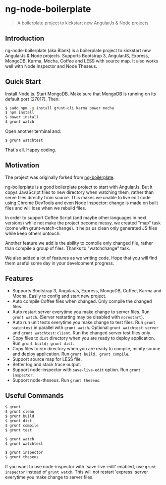 # ng-node-boilerplate

> A boilerplate project to kickstart new AngularJs & Node projects.


## Introduction

ng-node-boilerplate (aka Blank) is a boilerplate project to kickstart new AngularJs & Node projects. Supports Bootstrap 3, AngularJS, Express, MongoDB, Karma, Mocha, Coffee and LESS with source map. It also works well with Node Inspector and Node Theseus.


## Quick Start

Install Node.js. Start MongoDB. Make sure that MongoDB is running on its default port (27017). Then:

```sh
$ sudo npm -g install grunt-cli karma bower mocha
$ npm install
$ bower install
$ grunt watch
```

Open another terminal and:
```sh
$ grunt watchtest
```

That's all. Happy coding.


## Motivation
The project was originally forked from [ng-boilerplate](http://joshdmiller.github.io/ng-boilerplate).

ng-boilerplate is a good boilerplate project to start with AngularJs. But it copys JavaScript files to new directory when watching them, rather than serve files directly from source. This makes we unable to live edit code using Chrome DevTools and even Node Inspector: change is made on built files and will lose when we rebuild files.

In order to support Coffee Script (and maybe other languages in next versions) while not make the project become messy, we created "map" task (come with
grunt-watch-change). It helps us clean only generated JS files while keep others untouch.

Another feature we add is the ability to compile only changed file, rather than compile a group of files. Thanks to "watchchange" task.

We also added a lot of features as we writing code. Hope that you will find them useful some day in your development progress.


## Features
- Supports Bootstrap 3, AngularJs, Express, MongoDB, Coffee, Karma and Mocha. Easily to config and start new project.
- Auto compile Coffee files when changed. Only compile the changed files.
- Auto restart server everytime you make change to server files. Run `grunt watch`. (Server restarting may be disabled with `norestart`).
- Auto run unit tests everytime you make change to test files. Run `grunt watchtest` in parallel with `grunt watch`. Optional `grunt watchtest:server` and `grunt watchtest:client`. Run the changed server test files only.
- Copy files to `dist` directory when you are ready to deploy application. Run `grunt build; grunt dist`.
- Copy files to `bin` directory when you are ready to compile, minify source and deploy application. Run `grunt build; grunt compile`.
- Support source map for LESS file.
- Better log and stack trace output.
- Support node-inspector with `save-live-edit` option. Run `grunt inspector`.
- Support node-theseus. Run `grunt theseus`.


## Useful Commands

```sh
$ grunt
$ grunt clean
$ grunt build
$ grunt dist
$ grunt compile
$ grunt test

$ grunt watch
$ grunt watchtest

$ grunt inspector
$ grunt theseus
```

If you want to use node-inspector with 'save-live-edit' enabled, use `grunt inspector` instead of `grunt watch`. This will not restart 'express' server everytime you make change to server files.

